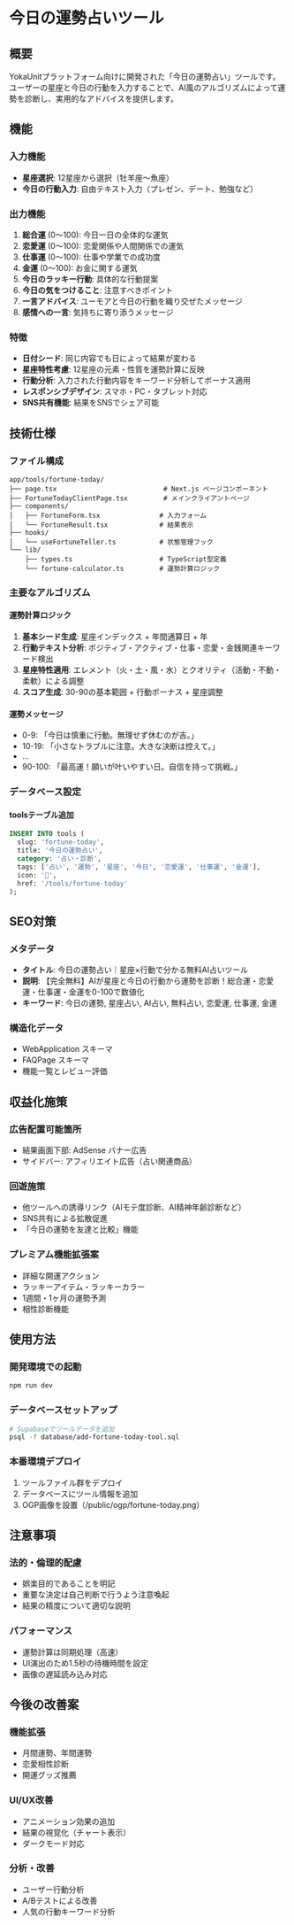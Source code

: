 # 今日の運勢占いツール

## 概要
YokaUnitプラットフォーム向けに開発された「今日の運勢占い」ツールです。ユーザーの星座と今日の行動を入力することで、AI風のアルゴリズムによって運勢を診断し、実用的なアドバイスを提供します。

## 機能

### 入力機能
- **星座選択**: 12星座から選択（牡羊座〜魚座）
- **今日の行動入力**: 自由テキスト入力（プレゼン、デート、勉強など）

### 出力機能
1. **総合運** (0〜100): 今日一日の全体的な運気
2. **恋愛運** (0〜100): 恋愛関係や人間関係での運気
3. **仕事運** (0〜100): 仕事や学業での成功度
4. **金運** (0〜100): お金に関する運気
5. **今日のラッキー行動**: 具体的な行動提案
6. **今日の気をつけること**: 注意すべきポイント
7. **一言アドバイス**: ユーモアと今日の行動を織り交ぜたメッセージ
8. **感情への一言**: 気持ちに寄り添うメッセージ

### 特徴
- **日付シード**: 同じ内容でも日によって結果が変わる
- **星座特性考慮**: 12星座の元素・性質を運勢計算に反映
- **行動分析**: 入力された行動内容をキーワード分析してボーナス適用
- **レスポンシブデザイン**: スマホ・PC・タブレット対応
- **SNS共有機能**: 結果をSNSでシェア可能

## 技術仕様

### ファイル構成
```
app/tools/fortune-today/
├── page.tsx                           # Next.js ページコンポーネント
├── FortuneTodayClientPage.tsx         # メインクライアントページ
├── components/
│   ├── FortuneForm.tsx               # 入力フォーム
│   └── FortuneResult.tsx             # 結果表示
├── hooks/
│   └── useFortuneTeller.ts           # 状態管理フック
└── lib/
    ├── types.ts                      # TypeScript型定義
    └── fortune-calculator.ts         # 運勢計算ロジック
```

### 主要なアルゴリズム

#### 運勢計算ロジック
1. **基本シード生成**: 星座インデックス + 年間通算日 + 年
2. **行動テキスト分析**: ポジティブ・アクティブ・仕事・恋愛・金銭関連キーワード検出
3. **星座特性適用**: エレメント（火・土・風・水）とクオリティ（活動・不動・柔軟）による調整
4. **スコア生成**: 30-90の基本範囲 + 行動ボーナス + 星座調整

#### 運勢メッセージ
- 0-9: 「今日は慎重に行動。無理せず休むのが吉。」
- 10-19: 「小さなトラブルに注意。大きな決断は控えて。」
- ...
- 90-100: 「最高運！願いが叶いやすい日。自信を持って挑戦。」

### データベース設定

#### toolsテーブル追加
```sql
INSERT INTO tools (
  slug: 'fortune-today',
  title: '今日の運勢占い',
  category: '占い・診断',
  tags: ['占い', '運勢', '星座', '今日', '恋愛運', '仕事運', '金運'],
  icon: '🔮',
  href: '/tools/fortune-today'
);
```

## SEO対策

### メタデータ
- **タイトル**: 今日の運勢占い｜星座×行動で分かる無料AI占いツール
- **説明**: 【完全無料】AIが星座と今日の行動から運勢を診断！総合運・恋愛運・仕事運・金運を0-100で数値化
- **キーワード**: 今日の運勢, 星座占い, AI占い, 無料占い, 恋愛運, 仕事運, 金運

### 構造化データ
- WebApplication スキーマ
- FAQPage スキーマ
- 機能一覧とレビュー評価

## 収益化施策

### 広告配置可能箇所
- 結果画面下部: AdSense バナー広告
- サイドバー: アフィリエイト広告（占い関連商品）

### 回遊施策
- 他ツールへの誘導リンク（AIモテ度診断、AI精神年齢診断など）
- SNS共有による拡散促進
- 「今日の運勢を友達と比較」機能

### プレミアム機能拡張案
- 詳細な開運アクション
- ラッキーアイテム・ラッキーカラー
- 1週間・1ヶ月の運勢予測
- 相性診断機能

## 使用方法

### 開発環境での起動
```bash
npm run dev
```

### データベースセットアップ
```bash
# Supabaseでツールデータを追加
psql -f database/add-fortune-today-tool.sql
```

### 本番環境デプロイ
1. ツールファイル群をデプロイ
2. データベースにツール情報を追加
3. OGP画像を設置（/public/ogp/fortune-today.png）

## 注意事項

### 法的・倫理的配慮
- 娯楽目的であることを明記
- 重要な決定は自己判断で行うよう注意喚起
- 結果の精度について適切な説明

### パフォーマンス
- 運勢計算は同期処理（高速）
- UI演出のため1.5秒の待機時間を設定
- 画像の遅延読み込み対応

## 今後の改善案

### 機能拡張
- 月間運勢、年間運勢
- 恋愛相性診断
- 開運グッズ推薦

### UI/UX改善
- アニメーション効果の追加
- 結果の視覚化（チャート表示）
- ダークモード対応

### 分析・改善
- ユーザー行動分析
- A/Bテストによる改善
- 人気の行動キーワード分析
